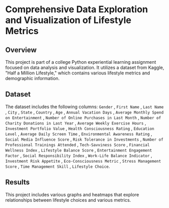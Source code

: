 # Comprehensive Data Exploration and Visualization of Lifestyle Metrics

## Overview
This project is part of a college Python experiential learning assignment focused on data analysis and visualization. It utilizes a dataset from Kaggle, "Half a Million Lifestyle," which contains various lifestyle metrics and demographic information.

## Dataset
The dataset includes the following columns: `Gender` , `First Name` , `Last Name` , `City` , `State` , `Country` , `Age` ,
 `Annual Vacation Days` , `Average Monthly Spend on Entertainment` , `Number of Online Purchases in Last Month` , 
`Number of Charity Donations in Last Year` , 
`Average Weekly Exercise Hours` , 
`Investment Portfolio Value` , 
`Health Consciousness Rating` ,
`Education Level` ,
`Average Daily Screen Time` ,
`Environmental Awareness Rating` ,
`Social Media Influence Score` ,
`Risk Tolerance in Investments` ,
`Number of Professional Trainings Attended` ,
`Tech-Savviness Score` ,
`Financial Wellness Index` ,
`Lifestyle Balance Score` ,
`Entertainment Engagement Factor` ,
`Social Responsibility Index` ,
`Work-Life Balance Indicator` ,
`Investment Risk Appetite` ,
`Eco-Consciousness Metric` ,
`Stress Management Score` ,
`Time Management Skill` ,
`Lifestyle Choice`.

## Results
This project includes various graphs and heatmaps that explore relationships between lifestyle choices and various metrics.
